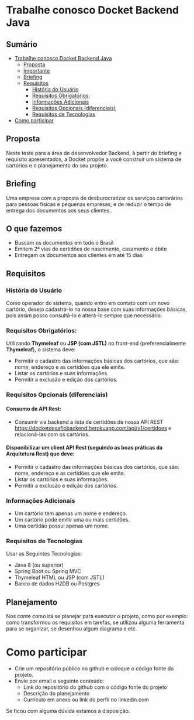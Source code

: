 # Trabalhe conosco Docket Backend Java

## Sumário

- [Trabalhe conosco Docket Backend Java](#trabalhe-conosco-docket-backend-java)
  - [Proposta](#proposta)
  - [Importante](#importante)
  - [Briefing](#briefing)
  - [Requisitos](#requisitos)
      - [História do Usuário](#história-do-usuário)
      - [Requisitos Obrigatórios:](#requisitos-obrigatórios)
      - [Informações Adicionais](#informações-adicionais)
      - [Requisitos Opcionais (diferenciais)](#requisitos-opcionais-diferenciais)
      - [Requisitos de Tecnologias](#requisitos-de-tecnologias)
- [Como participar](#como-participar)



## Proposta
Neste teste para a área de desenvolvedor Backend, à partir do briefing e requisito apresentados, a Docket propõe a você construir um sistema de cartórios e o planejamento do seu projeto.

## Briefing
Uma empresa com a proposta de desburocratizar os serviços cartorários para pessoas físicas e pequenas empresas, e de reduzir o tempo de entrega dos documentos aos seus clientes. 

## O que fazemos
- Buscam os documentos em todo o Brasil
- Emitem 2ª vias de certidões de nascimento, casamento e óbito
- Entregam os documentos aos clientes em até 15 dias

## Requisitos

### História do Usuário
Como operador do sistema, quando entro em contato com um novo cartório, desejo cadastrá-lo na nossa base com suas informações básicas, pois assim posso consultá-lo e alterá-lo sempre que necessário.

### Requisitos Obrigatórios:
Utilizando **Thymeleaf** ou **JSP (com JSTL)** no front-end (preferencialmente **Thymeleaf**), o sistema deve:

 - Permitir o cadastro das informações básicas dos cartórios, que são: nome, endereço e as certidões que ele emite.
 - Listar os cartórios e suas informações. 
 - Permitir a exclusão e edição dos cartórios.

### Requisitos Opcionais (diferenciais)

#### Consumo de API Rest:
- Consumir via backend a lista de certidões de nossa API REST https://docketdesafiobackend.herokuapp.com/api/v1/certidoes e relacioná-las com os cartórios.

#### Disponibilizar um client API Rest (seguindo as boas práticas da Arquitetura Rest) que deve:
- Permitir o cadastro das informações básicas dos cartórios, que são: nome, endereço e as certidões que ele emite.
- Listar os cartórios e suas informações.
- Permitir a exclusão e edição dos cartórios.

### Informações Adicionais
 - Um cartório tem apenas um nome e endereço. 
 - Um cartório pode emitir uma ou mais certidões. 
 - Uma certidão possui apenas um nome.

### Requisitos de Tecnologias
Usar as Seguintes Tecnologias:
- Java 8 (ou superior)
- Spring Boot ou Spring MVC 
- Thymeleaf HTML ou JSP (com JSTL)
- Banco de dados H2DB ou Postgres

## Planejamento
Nos conte como irá se planejar para executar o projeto, como por exemplo: como transformou os requisitos em tarefas, se utilizou alguma ferramenta para se organizar, se desenhou algum diagrama e etc.

# Como participar
- Crie um repositório público no github e coloque o código fonte do projeto.
 - Envie por email o seguinte conteúdo:
    - Link do repositório do github com o código fonte do projeto
    - Descrição do planejamento
    - Currículo em anexo ou link do perfil no linkedin.com

Se ficou com alguma dúvida estamos à disposição.


